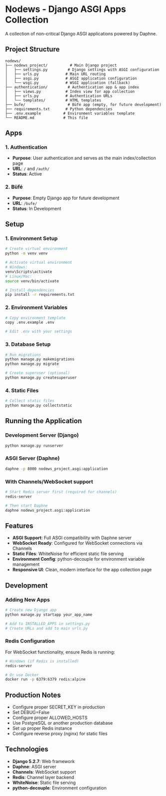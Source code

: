 # Nodews - Django ASGI Apps Collection

A collection of non-critical Django ASGI applications powered by Daphne.

## Project Structure

```
nodews/
├── nodews_project/          # Main Django project
│   ├── settings.py         # Django settings with ASGI configuration
│   ├── urls.py            # Main URL routing
│   ├── asgi.py            # ASGI application configuration
│   └── wsgi.py            # WSGI application (fallback)
├── authentication/         # Authentication app & app index
│   ├── views.py           # Index view for app collection
│   ├── urls.py            # Authentication URLs
│   └── templates/         # HTML templates
├── bufe/                   # Büfé app (empty, for future development)
├── requirements.txt       # Python dependencies
├── .env.example          # Environment variables template
└── README.md             # This file
```

## Apps

### 1. Authentication
- **Purpose**: User authentication and serves as the main index/collection page
- **URL**: `/` and `/auth/`
- **Status**: Active

### 2. Büfé
- **Purpose**: Empty Django app for future development
- **URL**: `/bufe/`
- **Status**: In Development

## Setup

### 1. Environment Setup
```bash
# Create virtual environment
python -m venv venv

# Activate virtual environment
# Windows:
venv\Scripts\activate
# Linux/Mac:
source venv/bin/activate

# Install dependencies
pip install -r requirements.txt
```

### 2. Environment Variables
```bash
# Copy environment template
copy .env.example .env

# Edit .env with your settings
```

### 3. Database Setup
```bash
# Run migrations
python manage.py makemigrations
python manage.py migrate

# Create superuser (optional)
python manage.py createsuperuser
```

### 4. Static Files
```bash
# Collect static files
python manage.py collectstatic
```

## Running the Application

### Development Server (Django)
```bash
python manage.py runserver
```

### ASGI Server (Daphne)
```bash
daphne -p 8000 nodews_project.asgi:application
```

### With Channels/WebSocket support
```bash
# Start Redis server first (required for channels)
redis-server

# Then start Daphne
daphne nodews_project.asgi:application
```

## Features

- **ASGI Support**: Full ASGI compatibility with Daphne server
- **WebSocket Ready**: Configured for WebSocket connections via Channels
- **Static Files**: WhiteNoise for efficient static file serving
- **Environment Config**: python-decouple for environment variable management
- **Responsive UI**: Clean, modern interface for the app collection page

## Development

### Adding New Apps
```bash
# Create new Django app
python manage.py startapp your_app_name

# Add to INSTALLED_APPS in settings.py
# Create URLs and add to main urls.py
```

### Redis Configuration
For WebSocket functionality, ensure Redis is running:
```bash
# Windows (if Redis is installed)
redis-server

# Or use Docker
docker run -p 6379:6379 redis:alpine
```

## Production Notes

- Configure proper SECRET_KEY in production
- Set DEBUG=False
- Configure proper ALLOWED_HOSTS
- Use PostgreSQL or another production database
- Set up proper Redis instance
- Configure reverse proxy (nginx) for static files

## Technologies

- **Django 5.2.7**: Web framework
- **Daphne**: ASGI server
- **Channels**: WebSocket support
- **Redis**: Channel layer backend
- **WhiteNoise**: Static file serving
- **python-decouple**: Environment configuration